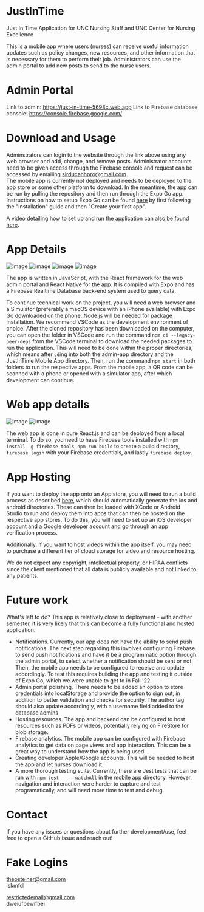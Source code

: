 # JustInTime
Just In Time Application for UNC Nursing Staff and UNC Center for Nursing Excellence

This is a mobile app where users (nurses) can receive useful information updates such as policy changes, new resources, and other information that is necessary for them to perform their job. Administrators can use the admin portal to add new posts to send to the nurse users. 

# Admin Portal
Link to admin: https://just-in-time-5698c.web.app
Link to Firebase database console: https://console.firebase.google.com/

# Download and Usage
Adminstrators can login to the website through the link above using any web browser and add, change, and remove posts. Administrator accounts need to be given access through the Firebase console and request can be accessed by emailing sirducanhpro@gmail.com.<br>
The mobile app is currently not deployed and needs to be deployed to the app store or some other platform to download. In the meantime, the app can be run by pulling the repository and then run through the Expo Go app. Instructions on how to setup Expo Go can be found <a href='https://docs.expo.dev/get-started/installation/'>here</a> by first following the "Installation" guide and then "Create your first app". <br>

A video detailing how to set up and run the application can also be found <a href='https://youtu.be/4ELwhdD0wQE'>here</a>.

# App Details
![image](https://user-images.githubusercontent.com/49326544/206061285-b4039af6-e609-4ae0-8c45-5b4f669a4804.png)
![image](https://user-images.githubusercontent.com/49326544/206061340-a435720f-0f3e-4c32-b68c-7b2ce7a1a7c7.png)
![image](https://user-images.githubusercontent.com/49326544/206064078-6b399e2c-6ef3-4aac-bddd-c909c4469654.png)
![image](https://user-images.githubusercontent.com/49326544/206061378-b1269ef5-8207-433c-bbce-bbec75331620.png)

The app is written in JavaScript, with the React framework for the web admin portal and React Native for the app. It is compiled with Expo and has a Firebase Realtime Database back-end system used to query data.

To continue technical work on the project, you will need a web browser and a Simulator (preferably a macOS device with an iPhone available) with Expo Go downloaded on the phone. Node.js will be needed for package installation. We recommend VSCode as the development environment of choice. After the cloned repository has been downloaded on the computer, you can open the folder in VSCode and run the command `npm ci --legacy-peer-deps` from the VSCode terminal to download the needed packages to run the application. This will need to be done within the proper directories, which means after `cd`ing into both the admin-app directory and the JustInTime Mobile App directory. Then, run the command `npm start` in both folders to run the respective apps. From the mobile app, a QR code can be scanned with a phone or opened with a simulator app, after which development can continue. 

# Web app details
![image](https://user-images.githubusercontent.com/49326544/206061845-110a6056-7c63-4fa6-b922-253fd7eb5a19.png)
![image](https://user-images.githubusercontent.com/49326544/206061918-45e402e0-0ffe-429f-8811-585a26857aac.png)

The web app is done in pure React.js and can be deployed from a local terminal. To do so, you need to have Firebase tools installed with `npm install -g firebase-tools`, `npm run build` to create a build directory, `firebase login` with your Firebase credentials, and lastly `firebase deploy`.

# App Hosting
If you want to deploy the app onto an App store, you will need to run a build process as described <a href="https://docs.expo.dev/archive/classic-updates/building-standalone-apps/">here</a>, which should automatically generate the ios and android directories. These can then be loaded with XCode or Android Studio to run and deploy them into apps that can then be hosted on the respective app stores. To do this, you will need to set up an iOS developer account and a Google developer account and go through an app verification process. 

Additionally, if you want to host videos within the app itself, you may need to purchase a different tier of cloud storage for video and resource hosting.

We do not expect any copyright, intellectual property, or HIPAA conflicts since the client mentioned that all data is publicly available and not linked to any patients.

# Future work
What's left to do? This app is relatively close to deployment - with another semester, it is very likely that this can become a fully functional and hosted application. 
* Notifications. Currently, our app does not have the ability to send push notifications. The next step regarding this involves configuring Firebase to send push notifications and have it be a programmatic option through the admin portal, to select whether a notification should be sent or not. Then, the mobile app needs to be configured to receive and update accordingly. To test this requires building the app and testing it outside of Expo Go, which we were unable to get to in Fall '22.
* Admin portal polishing. There needs to be added an option to store credentials into localStorage and provide the option to sign out, in addition to better validation and checks for security. The author tag should also update accordingly, with a username field added to the database admins
* Hosting resources. The app and backend can be configured to host resources such as PDFs or videos, potentially relying on FireStore for blob storage.
* Firebase analytics. The mobile app can be configured with Firebase analytics to get data on page views and app interaction. This can be a great way to understand how the app is being used.
* Creating developer Apple/Google accounts. This will be needed to host the app and let nurses download it.
* A more thorough testing suite. Currently, there are Jest tests that can be run with `npm test -- --watchAll` in the mobile app directory. However, navigation and interaction were harder to capture and test programatically, and will need more time to test and debug.

# Contact
If you have any issues or questions about further development/use, feel free to open a GitHub issue and reach out!

# Fake Logins
theosteiner@gmail.com <br>
lskmfdl <br> 

restrictedemail@gmail.com <br>
dweiufbewifbei <br>
